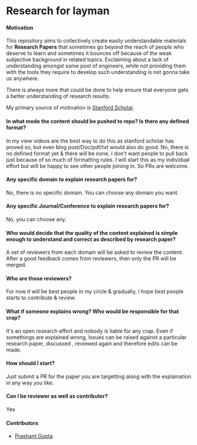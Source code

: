 # Research for layman

#### Motivation
This repository aims to collectively create easily understandable materials for **Research Papers** that sometimes go beyond the reach of people who deserve to learn and sometimes it bounces off because of the weak subjective background in related topics.
Exclaiming about a lack of understanding amongst some pool of engineers, while not providing them with the tools they require to develop such understanding is not gonna take us anywhere.

There is always more that could be done to help ensure that everyone gets a better understanding of research results.

My primary source of motivation is [Stanford Scholar](https://scholar.stanford.edu/). 

#### In what mode the content should be pushed to repo? Is there any defined format?

In my view videos are the best way to do this as stanford scholar has proved so, but even blog post/Doc/pdf/txt would also do good. No, there is no defined format yet & there will be none. I don't want people to pull back just because of so much of formatting rules. I will start this as my individual effort but will be happy to see other people joining in. So PRs are welcome.

#### Any specific domain to explain research papers for?

No, there is no specific domain. You can choose any domain you want. 

#### Any specific Journal/Conference to explain research papers for?

No, you can choose any.

#### Who would decide that the quality of the content explained is simple enough to understand and correct as described by research paper?

A set of reviewers from each domain will be asked to review the content. After a good feedback comes from reviewers, then only the PR will be merged.

#### Who are those reviewers? 

For now it will be best people in my circle & gradually, I hope best people starts to contribute & review.

#### What if someone explains wrong? Who would be responsible for that crap?

It's an open research effort and nobody is liable for any crap. Even if somethings are explained wrong, Issues can be raised against a particular research paper, discussed , reviewed again and therefore edits can be made.

#### How should I start?

Just submit a PR for the paper you are targetting along with the explaination in any way you like.

#### Can I be reviewer as well as contributor?

Yes

#### Contributors

* [Prashant Gupta](https://imprashant.com)

